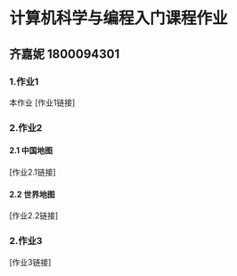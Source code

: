 # 计算机科学与编程入门课程作业
## 齐嘉妮 1800094301

### 1.作业1
本作业
[作业1链接]

### 2.作业2
#### 2.1 中国地图
[作业2.1链接]

#### 2.2 世界地图
[作业2.2链接]

### 2.作业3
[作业3链接]
